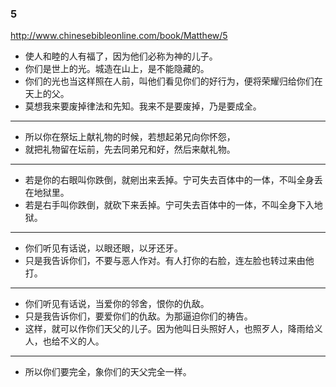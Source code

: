 ### 5
http://www.chinesebibleonline.com/book/Matthew/5
- 使人和睦的人有福了，因为他们必称为神的儿子。
- 你们是世上的光。城造在山上，是不能隐藏的。
- 你们的光也当这样照在人前，叫他们看见你们的好行为，便将荣耀归给你们在天上的父。
- 莫想我来要废掉律法和先知。我来不是要废掉，乃是要成全。
---
- 所以你在祭坛上献礼物的时候，若想起弟兄向你怀怨，
- 就把礼物留在坛前，先去同弟兄和好，然后来献礼物。
---
- 若是你的右眼叫你跌倒，就剜出来丢掉。宁可失去百体中的一体，不叫全身丢在地狱里。
- 若是右手叫你跌倒，就砍下来丢掉。宁可失去百体中的一体，不叫全身下入地狱。
---
- 你们听见有话说，以眼还眼，以牙还牙。
- 只是我告诉你们，不要与恶人作对。有人打你的右脸，连左脸也转过来由他打。
---
- 你们听见有话说，当爱你的邻舍，恨你的仇敌。
- 只是我告诉你们，要爱你们的仇敌。为那逼迫你们的祷告。
- 这样，就可以作你们天父的儿子。因为他叫日头照好人，也照歹人，降雨给义人，也给不义的人。
---
- 所以你们要完全，象你们的天父完全一样。